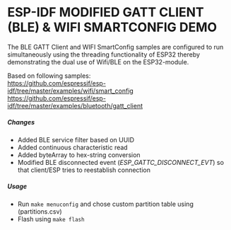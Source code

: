 ESP-IDF MODIFIED GATT CLIENT (BLE) & WIFI SMARTCONFIG DEMO
========================
The BLE GATT Client and WIFI SmartConfig samples are configured to run simultaneously using the threading functionality of ESP32 thereby demonstrating the dual use of Wifi/BLE on the ESP32-module.

Based on following samples:  
https://github.com/espressif/esp-idf/tree/master/examples/wifi/smart_config  
https://github.com/espressif/esp-idf/tree/master/examples/bluetooth/gatt_client

##### Changes
* Added BLE service filter based on UUID
* Added continuous characteristic read
* Added byteArray to hex-string conversion
* Modified BLE disconnected event (_ESP_GATTC_DISCONNECT_EVT_) so that client/ESP tries to reestablish connection

##### Usage
* Run `make menuconfig` and chose custom partition table using (partitions.csv)
* Flash using `make flash`

